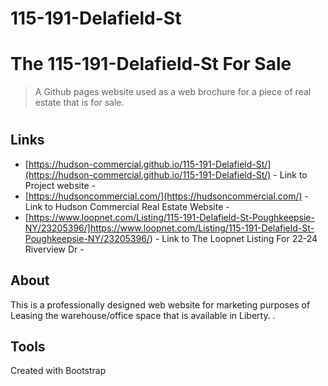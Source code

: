 # 115-191-Delafield-St

# The 115-191-Delafield-St For Sale
> A Github pages website used as a web brochure for a piece of real estate that is for sale.
#

## Links

- [https://hudson-commercial.github.io/115-191-Delafield-St/](https://hudson-commercial.github.io/115-191-Delafield-St/) - Link to Project website - 
- [https://hudsoncommercial.com/](https://hudsoncommercial.com/) - Link to Hudson Commercial Real Estate Website - 
- [https://www.loopnet.com/Listing/115-191-Delafield-St-Poughkeepsie-NY/23205396/]https://www.loopnet.com/Listing/115-191-Delafield-St-Poughkeepsie-NY/23205396/) - Link to The Loopnet Listing For 22-24 Riverview Dr - 


## About

This is a professionally designed web website for marketing purposes of Leasing the warehouse/office space that is available in Liberty.
.

## Tools

Created with Bootstrap

